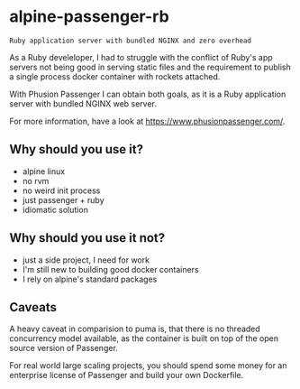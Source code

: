 # alpine-passenger-rb

    Ruby application server with bundled NGINX and zero overhead

As a Ruby develeloper, I had to struggle with the conflict of Ruby's app servers not being good in serving static files and the requirement to publish a single process docker container with rockets attached.

With Phusion Passenger I can obtain both goals, as it is a Ruby application server with bundled NGINX web server.

For more information, have a look at https://www.phusionpassenger.com/.

## Why should you use it?

 * alpine linux
 * no rvm
 * no weird init process
 * just passenger + ruby
 * idiomatic solution
 
## Why should you use it not?

 * just a side project, I need for work
 * I'm still new to building good docker containers
 * I rely on alpine's standard packages
## Caveats

A heavy caveat in comparision to puma is, that there is no threaded concurrency model available, as the container is built on top of the open source version of Passenger.

For real world large scaling projects, you should spend some money for an enterprise license of Passenger and build your own Dockerfile.